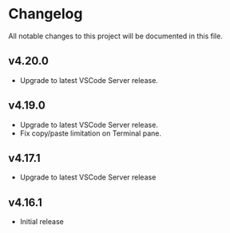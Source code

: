 # Changelog

All notable changes to this project will be documented in this file.

## v4.20.0

- Upgrade to latest VSCode Server release.

## v4.19.0

- Upgrade to latest VSCode Server release.
- Fix copy/paste limitation on Terminal pane.

## v4.17.1

- Upgrade to latest VSCode Server release

## v4.16.1

- Initial release
